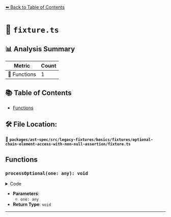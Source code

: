 [⬅️ Back to Table of Contents](../../../../../../../index.md)

# 📄 `fixture.ts`

## 📊 Analysis Summary

| Metric | Count |
|--------|-------|
| 🔧 Functions | 1 |

## 📚 Table of Contents

- [Functions](#functions)

## 🛠️ File Location:
📂 **`packages/ast-spec/src/legacy-fixtures/basics/fixtures/optional-chain-element-access-with-non-null-assertion/fixture.ts`**

## Functions

### `processOptional(one: any): void`

<details><summary>Code</summary>

```ts
function processOptional(one?: any) {
  one?.['two']!.three;
  (one?.['two'])!.three;
  (one?.['two'])!.three;
  one?.two!['three'];
  (one?.two)!['three'];
  (one?.two)!['three'];
}
```
</details>

- **Parameters**:
  - `one: any`
- **Return Type**: `void`

---